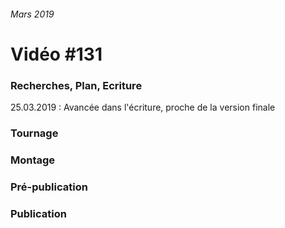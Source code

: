 ###### Mars 2019
# Vidéo #131

### Recherches, Plan, Ecriture
25.03.2019  : Avancée dans l'écriture, proche de la version finale

### Tournage

### Montage

### Pré-publication

### Publication

